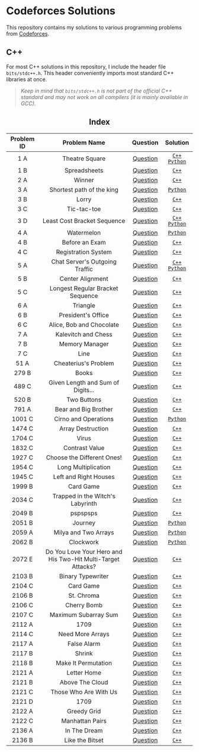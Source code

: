 # Codeforces Solutions

This repository contains my solutions to various programming problems from [Codeforces](https://codeforces.com/).

## C++
For most C++ solutions in this repository, I include the header file `bits/stdc++.h`.
This header conveniently imports most standard C++ libraries at once. 

> *Keep in mind that `bits/stdc++.h` is not part of the official C++ standard and may not work on all compilers (it is mainly available in GCC).*

<div align="center">
<h2>Index</h2>

|Problem ID| Problem Name | Question | Solution |
| :------: | :----------: | :------: | :------: |
| 1 A | Theatre Square | [Question](https://codeforces.com/problemset/problem/1/A) | [`C++`](https://github.com/CodeByElie/Codeforces/blob/main/Codes/1A%20-%20Theatre%20Square/1A.cpp) [`Python`](https://github.com/CodeByElie/Codeforces/blob/main/Codes/1A%20-%20Theatre%20Square/1A.py) |
| 1 B | Spreadsheets | [Question](https://codeforces.com/problemset/problem/1/B) | [`C++`](https://github.com/CodeByElie/Codeforces/blob/main/Codes/1B%20-%20Spreadsheets/1B.cpp) |
| 2 A | Winner | [Question](https://codeforces.com/problemset/problem/2/A) | [`C++`](https://github.com/CodeByElie/Codeforces/blob/main/Codes/2A%20-%20Winner/2A.cpp) |
| 3 A | Shortest path of the king | [Question](https://codeforces.com/problemset/problem/3/A) | [`Python`](https://github.com/CodeByElie/Codeforces/blob/main/Codes/3A%20-%20Shortest%20path%20of%20the%20king/3A.py) |
| 3 B | Lorry | [Question](https://codeforces.com/problemset/problem/3/B) | [`C++`](https://github.com/CodeByElie/Codeforces/blob/main/Codes/3B%20-%20Lorry/3B.cpp) |
| 3 C | Tic-tac-toe | [Question](https://codeforces.com/problemset/problem/3/C) | [`C++`](https://github.com/CodeByElie/Codeforces/blob/main/Codes/3C%20-%20Tic-tac-toe/3C.cpp) |
| 3 D | Least Cost Bracket Sequence | [Question](https://codeforces.com/problemset/problem/3/D) | [`C++`](https://github.com/CodeByElie/Codeforces/blob/main/Codes/3D%20-%20Least%20Cost%20Bracket%20Sequence/3D.cpp) [`Python`](https://github.com/CodeByElie/Codeforces/blob/main/Codes/3D%20-%20Least%20Cost%20Bracket%20Sequence/3D.py) |
| 4 A | Watermelon | [Question](https://codeforces.com/problemset/problem/4/A) | [`Python`](https://github.com/CodeByElie/Codeforces/blob/main/Codes/4A%20-%20Watermelon/4A.py) |
| 4 B | Before an Exam | [Question](https://codeforces.com/problemset/problem/4/B) | [`C++`](https://github.com/CodeByElie/Codeforces/blob/main/Codes/4B%20-%20Before%20an%20Exam/4B.cpp) |
| 4 C | Registration System | [Question](https://codeforces.com/problemset/problem/4/C) | [`C++`](https://github.com/CodeByElie/Codeforces/blob/main/Codes/4C%20-%20Registration%20system/4C.cpp) |
| 5 A | Chat Server's Outgoing Traffic | [Question](https://codeforces.com/problemset/problem/5/A) | [`C++`](https://github.com/CodeByElie/Codeforces/blob/main/Codes/5A%20-%20Chat%20Server's%20Outgoing%20Traffic/5A.cpp) [`Python`](https://github.com/CodeByElie/Codeforces/blob/main/Codes/5A%20-%20Chat%20Server's%20Outgoing%20Traffic/5A.py) |
| 5 B | Center Alignment | [Question](https://codeforces.com/problemset/problem/5/B) | [`C++`](https://github.com/CodeByElie/Codeforces/blob/main/Codes/5B%20-%20Center%20Alignment/5B.cpp) |
| 5 C | Longest Regular Bracket Sequence | [Question](https://codeforces.com/problemset/problem/5/C) | [`C++`](https://github.com/CodeByElie/Codeforces/tree/main/Codes/5C%20-%20Longest%20Regular%20Bracket%20Sequence) |
| 6 A | Triangle | [Question](https://codeforces.com/problemset/problem/6/A) | [`C++`](https://github.com/CodeByElie/Codeforces/blob/main/Codes/6A%20-%20Triangle/6A.cpp) |
| 6 B | President's Office | [Question](https://codeforces.com/problemset/problem/6/B) | [`C++`](https://github.com/CodeByElie/Codeforces/blob/main/Codes/6B%20-%20President's%20Office/6B.cpp) |
| 6 C | Alice, Bob and Chocolate | [Question](https://codeforces.com/problemset/problem/6/C) | [`C++`](https://github.com/CodeByElie/Codeforces/blob/main/Codes/6C%20-%20Alice%2C%20Bob%20and%20Chocolate/6C.cpp) |
| 7 A | Kalevitch and Chess | [Question](https://codeforces.com/problemset/problem/7/A) | [`C++`](https://github.com/CodeByElie/Codeforces/blob/main/Codes/7A%20-%20Kalevitch%20and%20Chess/7A.cpp) |
| 7 B | Memory Manager | [Question](https://codeforces.com/problemset/problem/7/B) | [`C++`](https://github.com/CodeByElie/Codeforces/blob/main/Codes/7B%20-%20Memory%20Manager/7B.cpp) |
| 7 C | Line | [Question](https://codeforces.com/problemset/problem/7/C) | [`C++`](https://github.com/CodeByElie/Codeforces/blob/main/Codes/7C%20-%20Line/7C.cpp) |
| 51 A | Cheaterius's Problem | [Question](https://codeforces.com/problemset/problem/51/A) | [`C++`](https://github.com/CodeByElie/Codeforces/blob/main/Codes/51A%20-%20Cheaterius's%20Problem/51A.cpp) |
| 279 B | Books | [Question](https://codeforces.com/problemset/problem/279/B) | [`C++`](https://github.com/CodeByElie/Codeforces/blob/main/Codes/279B%20-%20Books/279B.cpp) |
| 489 C | Given Length and Sum of Digits... | [Question](https://codeforces.com/problemset/problem/489/C) | [`C++`](https://github.com/CodeByElie/Codeforces/blob/main/Codes/489C%20-%20Given%20Length%20and%20Sum%20of%20Digits.../489C.cpp) |
| 520 B | Two Buttons | [Question](https://codeforces.com/problemset/problem/520/B) | [`C++`](https://github.com/CodeByElie/Codeforces/blob/main/Codes/520B%20-%20Two%20Buttons/520B.cpp) |
| 791 A | Bear and Big Brother | [Question](https://codeforces.com/problemset/problem/791/A) | [`C++`](https://github.com/CodeByElie/Codeforces/blob/main/Codes/791A%20-%20Bear%20and%20Big%20Brother/791A.cpp) |
| 1001 C | Cirno and Operations | [Question](https://codeforces.com/problemset/problem/1001/C) | [`Python`](https://github.com/CodeByElie/Codeforces/blob/main/Codes/1001C%20-%20Cirno%20and%20Operations/1001C.py) |
| 1474 C | Array Destruction | [Question](https://codeforces.com/problemset/problem/1474/C) | [`C++`](https://github.com/CodeByElie/Codeforces/blob/main/Codes/1474C%20-%20Array%20Destruction/1474C.cpp) |
| 1704 C | Virus | [Question](https://codeforces.com/problemset/problem/1704/C) | [`C++`](https://github.com/CodeByElie/Codeforces/blob/main/Codes/1704C%20-%20Virus/1704C.cpp) |
| 1832 C | Contrast Value | [Question](https://codeforces.com/problemset/problem/1832/C) | [`C++`](https://github.com/CodeByElie/Codeforces/blob/main/Codes/1832C%20-%20Contrast%20Value/1832C.cpp) |
| 1927 C | Choose the Different Ones! | [Question](https://codeforces.com/problemset/problem/1927/C) | [`C++`](https://github.com/CodeByElie/Codeforces/blob/main/Codes/1927C%20-%20Choose%20the%20Different%20Ones!/1927C.cpp) |
| 1954 C | Long Multiplication | [Question](https://codeforces.com/problemset/problem/1954/C) | [`C++`](https://github.com/CodeByElie/Codeforces/blob/main/Codes/1954C%20-%20Long%20Multiplication/1954C.cpp) |
| 1945 C | Left and Right Houses | [Question](https://codeforces.com/problemset/problem/1945/C) | [`C++`](https://github.com/CodeByElie/Codeforces/blob/main/Codes/1945C%20-%20Left%20and%20Right%20Houses/1945C.cpp) |
| 1999 B | Card Game | [Question](https://codeforces.com/problemset/problem/1999/B) | [`C++`](https://github.com/CodeByElie/Codeforces/blob/main/Codes/1999C%20-%20Card%20Game/1999B.cpp) |
| 2034 C | Trapped in the Witch's Labyrinth | [Question](https://codeforces.com/problemset/problem/2034/C) | [`C++`](https://github.com/CodeByElie/Codeforces/blob/main/Codes/2034C%20-%20Trapped%20in%20the%20Witch's%20Labyrinth/2034C.cpp) |
| 2049 B | pspspsps | [Question](https://codeforces.com/problemset/problem/2049/B) | [`C++`](https://github.com/CodeByElie/Codeforces/blob/main/Codes/2049B%20-%20pspspsps/2049B.cpp) |
| 2051 B | Journey | [Question](https://codeforces.com/problemset/problem/2051/B) | [`Python`](https://github.com/CodeByElie/Codeforces/blob/main/Codes/2051B%20-%20Journey/2051B.py) |
| 2059 A | Milya and Two Arrays | [Question](https://codeforces.com/problemset/problem/2059/A) | [`Python`](https://github.com/CodeByElie/Codeforces/blob/main/Codes/2059A%20-%20Milya%20and%20Two%20Arrays/2059A.py) |
| 2062 B | Clockwork | [Question](https://codeforces.com/problemset/problem/2062/B) | [`Python`](https://github.com/CodeByElie/Codeforces/blob/main/Codes/2062B%20-%20Clockwork/2062B.py) |
| 2072 E | Do You Love Your Hero and His Two-Hit Multi-Target Attacks? | [Question](https://codeforces.com/problemset/problem/2072/E) | [`C++`](https://github.com/CodeByElie/Codeforces/blob/main/Codes/2072E%20-%20Do%20You%20Love%20Your%20Hero%20and%20His%20Two-Hit%20Multi-Target%20Attacks%3F/2072E.cpp) |
| 2103 B | Binary Typewriter | [Question](https://codeforces.com/problemset/problem/2103/B) | [`C++`](https://github.com/CodeByElie/Codeforces/blob/main/Codes/2103B%20-%20Binary%20Typewriter/2103B.cpp) |
| 2104 C | Card Game | [Question](https://codeforces.com/problemset/problem/2104/C) | [`C++`](https://github.com/CodeByElie/Codeforces/blob/main/Codes/2104C%20-%20Card%20Game/2104C.cpp) |
| 2106 B | St. Chroma | [Question](https://codeforces.com/problemset/problem/2106/B) | [`C++`](https://github.com/CodeByElie/Codeforces/blob/main/Codes/2106B%20-%20St.%20Chroma/2106B.cpp) |
| 2106 C | Cherry Bomb | [Question](https://codeforces.com/problemset/problem/2106/C) | [`C++`](https://github.com/CodeByElie/Codeforces/blob/main/Codes/2106C%20-%20Cherry%20Bomb/2106C.cpp) |
| 2107 C | Maximum Subarray Sum | [Question](https://codeforces.com/problemset/problem/2107/C) | [`C++`](https://github.com/CodeByElie/Codeforces/blob/main/Codes/2107C%20-%20Maximum%20Subarray%20Sum/2107C.cpp) |
| 2112 A | 1709 | [Question](https://codeforces.com/problemset/problem/2112/A) | [`C++`](https://github.com/CodeByElie/Codeforces/blob/main/Codes/2112A%20-%20Race/2112A.cpp) |
| 2114 C | Need More Arrays | [Question](https://codeforces.com/problemset/problem/2114/C) | [`C++`](https://github.com/CodeByElie/Codeforces/blob/main/Codes/2114C%20-%20Need%20More%20Arrays/2114C.cpp) |
| 2117 A | False Alarm | [Question](https://codeforces.com/problemset/problem/2117/A) | [`C++`](https://github.com/CodeByElie/Codeforces/blob/main/Codes/2117A%20-%20False%20Alarm/2117A.cpp) |
| 2117 B | Shrink| [Question](https://codeforces.com/problemset/problem/2117/B) | [`C++`](https://github.com/CodeByElie/Codeforces/blob/main/Codes/2117B%20-%20Shrink/2117B.cpp) |
| 2118 B | Make It Permutation | [Question](https://codeforces.com/problemset/problem/2118/B) | [`C++`](https://github.com/CodeByElie/Codeforces/blob/main/Codes/2117A%20-%20Make%20It%20Permutation/2118B.cpp) |
| 2121 A | Letter Home | [Question](https://codeforces.com/problemset/problem/2121/A) | [`C++`](https://github.com/CodeByElie/Codeforces/blob/main/Codes/2121A%20-%20Letter%20Home/2121A.cpp) |
| 2121 B | Above The Cloud | [Question](https://codeforces.com/problemset/problem/2121/B) | [`C++`](https://github.com/CodeByElie/Codeforces/blob/main/Codes/2121B%20-%20Above%20the%20Clouds/2121B.cpp) |
| 2121 C | Those Who Are With Us | [Question](https://codeforces.com/problemset/problem/2121/C) | [`C++`](https://github.com/CodeByElie/Codeforces/blob/main/Codes/2121C%20-%20Those%20Who%20Are%20With%20Us/2121C.cpp) |
| 2121 D | 1709 | [Question](https://codeforces.com/problemset/problem/2121/D) | [`C++`](https://github.com/CodeByElie/Codeforces/blob/main/Codes/2121D%20-%201709/2121D.cpp) |
| 2122 A | Greedy Grid | [Question](https://codeforces.com/problemset/problem/2122/A) | [`C++`](https://github.com/CodeByElie/Codeforces/blob/main/Codes/2122A%20-%20Greedy%20Grid/2122A.cpp) |
| 2122 C | Manhattan Pairs | [Question](https://codeforces.com/problemset/problem/2122/C) | [`C++`](https://github.com/CodeByElie/Codeforces/blob/main/Codes/2122C%20-%20Manhattan%20Pairs/2122C.cpp) |
| 2136 A | In The Dream | [Question](https://codeforces.com/problemset/problem/2136/A) | [`C++`](https://github.com/CodeByElie/Codeforces/blob/main/Codes/2136A%20-%20In%20the%20Dream/2136A.cpp) |
| 2136 B | Like the Bitset | [Question](https://codeforces.com/problemset/problem/2136/B) | [`C++`](https://github.com/CodeByElie/Codeforces/blob/main/Codes/2136B%20-%20Like%20the%20Bitset/2136B.cpp) |



</div>